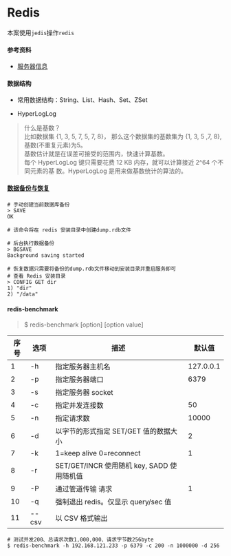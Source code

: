 # Redis

本案使用`jedis`操作`redis`

#### 参考资料
- [服务器信息](http://www.redis.net.cn/tutorial/3518.html)

#### 数据结构

- 常用数据结构：String、List、Hash、Set、ZSet

- HyperLogLog
> 什么是基数？  
> 比如数据集 {1, 3, 5, 7, 5, 7, 8}， 那么这个数据集的基数集为 {1, 3, 5 ,7, 8}, 基数(不重复元素)为5。  
> 基数估计就是在误差可接受的范围内，快速计算基数。  
> 每个 HyperLogLog 键只需要花费 12 KB 内存，就可以计算接近 2^64 个不同元素的基 数。HyperLogLog 是用来做基数统计的算法的。

#### [数据备份与恢复](http://www.redis.net.cn/tutorial/3519.html)
```
# 手动创建当前数据库备份
> SAVE
OK

# 该命令将在 redis 安装目录中创建dump.rdb文件

# 后台执行数据备份
> BGSAVE
Background saving started

# 恢复数据只需要将备份的dump.rdb文件移动到安装目录并重启服务即可
# 查看 Redis 安装目录
> CONFIG GET dir
1) "dir"
2) "/data"
```

#### redis-benchmark
> $ redis-benchmark [option] [option value]

| 序号 | 选项 | 描述 | 默认值 |
| --- | --- | --- | --- |
| 1 | -h | 指定服务器主机名 | 127.0.0.1 |
| 2 | -p | 指定服务器端口 | 6379 |
| 3 | -s | 指定服务器 socket |	
| 4 | -c | 指定并发连接数 | 50 |
| 5 | -n | 指定请求数 | 10000 |
| 6 | -d | 以字节的形式指定 SET/GET 值的数据大小 | 2 |
| 7 | -k | 1=keep alive 0=reconnect | 1 |
| 8 | -r | SET/GET/INCR 使用随机 key, SADD 使用随机值 |
| 9 | -P | 通过管道传输 <numreq> 请求 | 1 |
| 10 | -q | 强制退出 redis。仅显示 query/sec 值 |
| 11 | --csv | 以 CSV 格式输出 |

```
# 测试并发200、总请求次数1,000,000、请求字节数256byte
$ redis-benchmark -h 192.168.121.233 -p 6379 -c 200 -n 1000000 -d 256
```